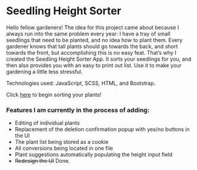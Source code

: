 # Seedling Height Sorter
Hello fellow gardeners!  The idea for this project came about because I always run into the same problem every year: I have a tray of small seedlings that need to be planted, and no idea how to plant them. Every gardener knows that tall plants should go towards the back, and short towards the front, but accomplishing this is no easy feat. That’s why I created the Seedling Height Sorter App. It sorts your seedlings for you, and then also provides you with an easy to print out list. Use it to make your gardening a little less stressful. 

Technologies used:  JavaScript, SCSS, HTML, and Bootstrap.

Click [here](https://superb-druid-b2a311.netlify.app/) to begin sorting your plants!

### Features I am currently in the process of adding:

- Editing of individual plants
- Replacement of the deletion confirmation popup with yes/no buttons in the UI
- The plant list being stored as a cookie
- All conversions being located in one file
- Plant suggestions automatically populating the height input field
- ~~Redesign the UI~~ Done.

